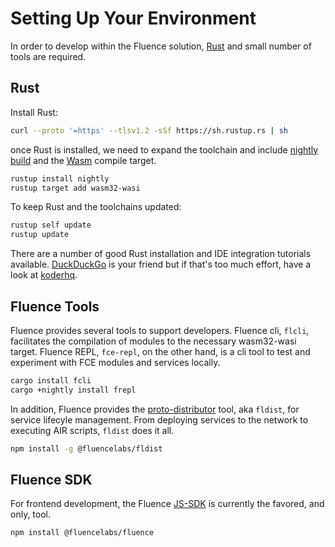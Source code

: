 # Setting Up Your Environment

In order to develop within the Fluence solution, [Rust](https://www.rust-lang.org/tools/install) and small number of tools are required.

## Rust

Install Rust:

```bash
curl --proto '=https' --tlsv1.2 -sSf https://sh.rustup.rs | sh
```

once Rust is installed, we need to expand the toolchain and include [nightly build](https://rust-lang.github.io/rustup/concepts/channels.html) and the [Wasm](https://doc.rust-lang.org/stable/nightly-rustc/rustc_target/spec/wasm32_wasi/index.html) compile target.

```bash
rustup install nightly
rustup target add wasm32-wasi
```

To keep Rust and the toolchains updated:

```bash
rustup self update
rustup update
```

There are a number of good Rust installation and IDE integration tutorials available. [DuckDuckGo](https://duckduckgo.com/) is your friend but if that's too much effort, have a look at [koderhq](https://www.koderhq.com/tutorial/rust/environment-setup/).

## Fluence Tools

Fluence provides several tools to support developers. Fluence cli, `flcli`, facilitates the compilation of modules to the necessary wasm32-wasi target. Fluence REPL, `fce-repl`, on the other hand, is a cli tool to test and experiment with FCE modules and services locally.

```bash
cargo install fcli 
cargo +nightly install frepl
```

In addition, Fluence provides the [proto-distributor](https://github.com/fluencelabs/proto-distributor) tool, aka `fldist`, for service lifecyle management. From deploying services to the network to executing AIR scripts, `fldist` does it all.

```bash
npm install -g @fluencelabs/fldist
```

## Fluence SDK

For frontend development, the Fluence [JS-SDK](https://github.com/fluencelabs/fluence-js) is currently the favored, and only, tool.

```bash
npm install @fluencelabs/fluence
```

